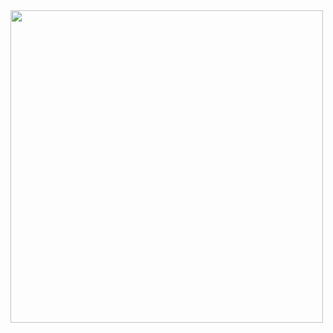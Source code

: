 <img src='https://github.com/user-attachments/assets/e03d08ce-d1da-45b4-b55f-dfac636fc4b1' width='500px'/>


